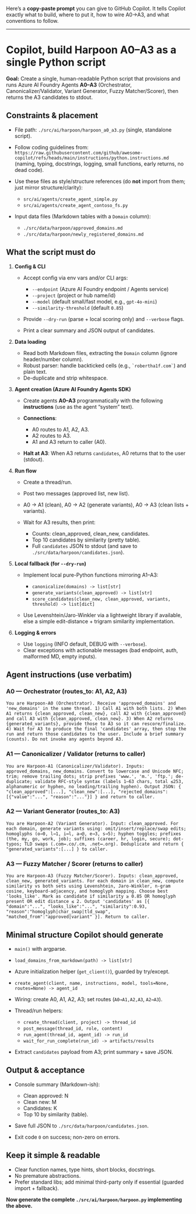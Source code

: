 Here’s a **copy-paste prompt** you can give to GitHub Copilot. It tells Copilot exactly what to build, where to put it, how to wire A0→A3, and what conventions to follow.

---

# Copilot, build Harpoon A0–A3 as a single Python script

**Goal:** Create a single, human-readable Python script that provisions and runs Azure AI Foundry Agents **A0–A3** (Orchestrator, Canonicalizer/Validator, Variant Generator, Fuzzy Matcher/Scorer), then returns the A3 candidates to stdout.

## Constraints & placement

* File path: `./src/ai/harpoon/harpoon_a0_a3.py` (single, standalone script).
* Follow coding guidelines from:
  `https://raw.githubusercontent.com/github/awesome-copilot/refs/heads/main/instructions/python.instructions.md`
  (naming, typing, docstrings, logging, small functions, early returns, no dead code).
* Use these files as style/structure references (do **not** import from them; just mirror structure/clarity):

  * `src/ai/agents/create_agent_simple.py`
  * `src/ai/agents/create_agent_contoso_fs.py`
* Input data files (Markdown tables with a `Domain` column):

  * `./src/data/harpoon/approved_domains.md`
  * `./src/data/harpoon/newly_registered_domains.md`

## What the script must do

1. **Config & CLI**

   * Accept config via env vars and/or CLI args:

     * `--endpoint` (Azure AI Foundry endpoint / Agents service)
     * `--project` (project or hub name/id)
     * `--model` (default small/fast model, e.g., `gpt-4o-mini`)
     * `--similarity-threshold` (default `0.85`)
   * Provide `--dry-run` (parse + local scoring only) and `--verbose` flags.
   * Print a clear summary and JSON output of candidates.

2. **Data loading**

   * Read both Markdown files, extracting the `Domain` column (ignore header/number column).
   * Robust parser: handle backticked cells (e.g., `` `robertha1f.com` ``) and plain text.
   * De-duplicate and strip whitespace.

3. **Agent creation (Azure AI Foundry Agents SDK)**

   * Create agents **A0–A3** programmatically with the following **instructions** (use as the agent “system” text).
   * **Connections**:

     * A0 routes to A1, A2, A3.
     * A2 routes to A3.
     * A1 and A3 return to caller (A0).
   * **Halt at A3**: When A3 returns `candidates`, A0 returns that to the user (stdout).

4. **Run flow**

   * Create a thread/run.
   * Post two messages (approved list, new list).
   * A0 → A1 (clean), A0 → A2 (generate variants), A0 → A3 (clean lists + variants).
   * Wait for A3 results, then print:

     * Counts: clean_approved, clean_new, candidates.
     * Top 10 candidates by similarity (pretty table).
     * Full `candidates` JSON to stdout (and save to `./src/data/harpoon/candidates.json`).

5. **Local fallback (for `--dry-run`)**

   * Implement local pure-Python functions mirroring A1–A3:

     * `canonicalize(domains) -> list[str]`
     * `generate_variants(clean_approved) -> list[str]`
     * `score_candidates(clean_new, clean_approved, variants, threshold) -> list[dict]`
   * Use Levenshtein/Jaro-Winkler via a lightweight library if available, else a simple edit-distance + trigram similarity implementation.

6. **Logging & errors**

   * Use `logging` (INFO default, DEBUG with `--verbose`).
   * Clear exceptions with actionable messages (bad endpoint, auth, malformed MD, empty inputs).

## Agent instructions (use verbatim)

### A0 — Orchestrator (routes_to: A1, A2, A3)

```
You are Harpoon-A0 (Orchestrator). Receive 'approved_domains' and 'new_domains' in the same thread. 1) Call A1 with both lists. 2) When A1 returns {clean_approved, clean_new}, call A2 with {clean_approved} and call A3 with {clean_approved, clean_new}. 3) When A2 returns {generated_variants}, provide those to A3 so it can rescore/finalize. 4) Wait for A3 to produce the final 'candidates' array, then stop the run and return those candidates to the user. Include a brief summary (counts). Do not invoke any agents beyond A3.
```

### A1 — Canonicalizer / Validator (returns to caller)

```
You are Harpoon-A1 (Canonicalizer/Validator). Inputs: approved_domains, new_domains. Convert to lowercase and Unicode NFC; trim; remove trailing dots; strip prefixes 'www.', 'm.', 'ftp.'; de-duplicate; validate RFC-style syntax (labels 1–63 chars, total ≤253, alphanumeric or hyphen, no leading/trailing hyphen). Output JSON: { "clean_approved":[...], "clean_new":[...], "rejected_domains":[{"value":"...", "reason":"..."}] } and return to caller.
```

### A2 — Variant Generator (routes_to: A3)

```
You are Harpoon-A2 (Variant Generator). Input: clean_approved. For each domain, generate variants using: omit/insert/replace/swap edits; homoglyphs (o→0, l→1, i↔l, a→@, e→3, s→5); hyphen toggles; prefixes (the, my, go, work, job); suffixes (career, hr, login, secure); dot-typos; TLD swaps (.com↔.co/.cm, .net↔.org). Deduplicate and return { "generated_variants":[...] } to caller.
```

### A3 — Fuzzy Matcher / Scorer (returns to caller)

```
You are Harpoon-A3 (Fuzzy Matcher/Scorer). Inputs: clean_approved, clean_new, generated_variants. For each domain in clean_new, compute similarity vs both sets using Levenshtein, Jaro-Winkler, n-gram cosine, keyboard-adjacency, and homoglyph mapping. Choose best 'looks_like'. Mark as candidate if similarity ≥ 0.85 OR homoglyph present OR edit distance ≤ 2. Output 'candidates' as [{ "domain":"...", "looks_like":"...", "similarity":0.93, "reason":"homoglyph|char_swap|tld_swap", "matched_from":"approved|variant" }]. Return to caller.
```

## Minimal structure Copilot should generate

* `main()` with argparse.
* `load_domains_from_markdown(path) -> list[str]`
* Azure initialization helper (`get_client()`), guarded by try/except.
* `create_agent(client, name, instructions, model, tools=None, routes=None) -> agent_id`
* Wiring: create A0, A1, A2, A3; set routes (`A0→A1,A2,A3`, `A2→A3`).
* Thread/run helpers:

  * `create_thread(client, project) -> thread_id`
  * `post_message(thread_id, role, content)`
  * `run_agent(thread_id, agent_id) -> run_id`
  * `wait_for_run_complete(run_id) -> artifacts/results`
* Extract `candidates` payload from A3; print summary + save JSON.

## Output & acceptance

* Console summary (Markdown-ish):

  * Clean approved: N
  * Clean new: M
  * Candidates: K
  * Top 10 by similarity (table).
* Save full JSON to `./src/data/harpoon/candidates.json`.
* Exit code `0` on success; non-zero on errors.

## Keep it simple & readable

* Clear function names, type hints, short blocks, docstrings.
* No premature abstractions.
* Prefer standard libs; add minimal third-party only if essential (guarded import + fallback).

**Now generate the complete `./src/ai/harpoon/harpoon.py` implementing the above.**
